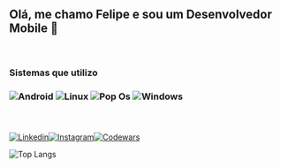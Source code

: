 ## Olá, me chamo Felipe e sou um Desenvolvedor Mobile 📱

<div style="display: inline-block">
  <br/>
  <h3>Sistemas que utilizo<h3/>
  <img aling="center" pointer-events: "none" alt=Android src="https://img.shields.io/badge/Android-3DDC84?style=for-the-badge&logo=android&logoColor=white" />
  <img aling="center" alt="Linux" src="https://img.shields.io/badge/Linux-FCC624?style=for-the-badge&logo=linux&logoColor=black" />
  <img aling="center" alt="Pop Os" src="https://img.shields.io/badge/Pop!_OS-48B9C7?style=for-the-badge&logo=Pop!_OS&logoColor=white" />
  <img aling="center" alt="Windows" src="https://img.shields.io/badge/Windows-0078D6?style=for-the-badge&logo=windows&logoColor=white" />
</div>

#

[![Linkedin](https://img.shields.io/badge/LinkedIn-0077B5?style=for-the-badge&logo=linkedin&logoColor=white)](https://www.linkedin.com/in/nemmanc/)[![Instagram](https://img.shields.io/badge/Instagram-E4405F?style=for-the-badge&logo=instagram&logoColor=white)](https://www.instagram.com/felipenemmanc/)[![Codewars](https://img.shields.io/badge/Codewars-B1361E?style=for-the-badge&logo=Codewars&logoColor=white)](https://www.codewars.com/users/nemmanc)

![Top Langs](https://github-readme-stats.vercel.app/api/top-langs/?username=felipenemmanc&layout=compact)
